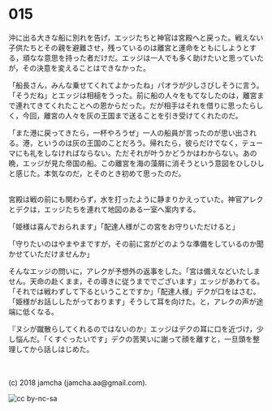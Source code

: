 # 015

沖に出る大きな船に別れを告げ，エッジたちと神官は宮殿へと戻った。戦えない子供たちとその親を避難させ，残っているのは離宮と運命をともにしようとする，頑なな意思を持った者だけだ。エッジは一人でも多く助けたいと思っていたが，その決意を変えることはできなかった。  

「船長さん，みんな乗せてくれてよかったね」パオラが少しさびしそうに言う。「そうだね」とエッジは相槌をうった。前に船の人々をもてなしたのは，離宮まで連れてきてくれたことへの恩からだった。だが相手はそれを借りに思ったらしく，今回，離宮の人々を灰の王国まで送ることを引き受けてくれたのだ。  

「また港に戻ってきたら，一杯やろうぜ」一人の船員が言ったのが思い出される。港，というのは灰の王国のことだろう。帰れたら，彼らだけでなく，テューマにも礼をしなければならない。ただそれが叶うかどうかはわからない。あの晩，エッジが見た帝国の船。この離宮を海の藻屑に消そうという意図をひしひしと感じた。本気なのだ，とそのとき初めて思ったのだ。  

<br>  
宮殿は戦の前にも関わらず，水を打ったように静まりかえっていた。神官アレクとデクは，エッジたちを連れて地図のある一室へ案内する。  

「姫様は喜んでおられます」「配達人様がこの宮をお守りいただけると」  

「守りたいのはやまやまですが，その前に宮がどのような準備をしているのか聞かせていただけませんか」  

そんなエッジの問いに，アレクが予想外の返事をした。「宮は備えなどいたしません。天命の赴くまま，その導きに従うまででございます」エッジがあわてる。「それでは戦わずして下るということですか」「配達人様」デクが口をはさむ。「姫様がお話ししたがっております」そうして耳を向けた。と，アレクの声が途端に低くなる。  

『ヌシが蹴散らしてくれるのではないのか』エッジはデクの耳に口を近づけ，少し悩んだ。「くすぐったいです」デクの苦笑いに謝って顔を離すと，一旦頭を整理してから話しはじめた。  

<br>  
<br>  
(c) 2018 jamcha (jamcha.aa@gmail.com).  

![cc by-nc-sa](http://i.creativecommons.org/l/by-nc-sa/4.0/88x31.png)
